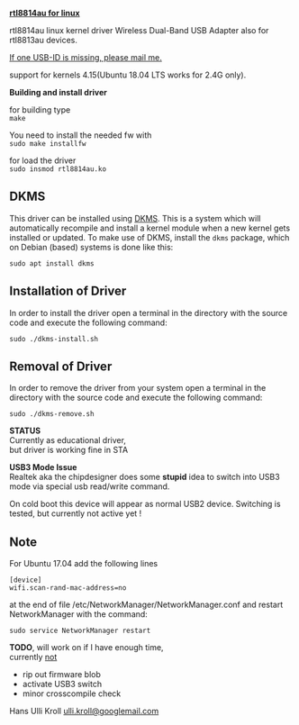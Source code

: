 <u>**rtl8814au for linux**</u>

rtl8814au linux kernel driver Wireless Dual-Band USB Adapter
also for rtl8813au devices.

<u>If one USB-ID is missing, please mail me.</u>  

support for kernels 4.15(Ubuntu 18.04 LTS works for 2.4G only).

**Building and install driver**

for building type  
`make`  

You need to install the needed fw with  
`sudo make installfw`  

for load the driver  
`sudo insmod rtl8814au.ko`  

## DKMS
This driver can be installed using [DKMS](http://linux.dell.com/dkms/). This is a system which will automatically recompile and install a kernel module when a new kernel gets installed or updated. To make use of DKMS, install the `dkms` package, which on Debian (based) systems is done like this:
```
sudo apt install dkms
```

## Installation of Driver
In order to install the driver open a terminal in the directory with the source code and execute the following command:
```
sudo ./dkms-install.sh
```

## Removal of Driver
In order to remove the driver from your system open a terminal in the directory with the source code and execute the following command:
```
sudo ./dkms-remove.sh
```

**STATUS**  
Currently as educational driver,  
but driver is working fine in STA  

**USB3 Mode Issue**  
Realtek aka the chipdesigner does some **stupid** idea to switch into USB3 mode via special usb read/write command.  
  
On cold boot this device will appear as normal USB2 device.
Switching is tested, but currently not active yet !

## Note
For Ubuntu 17.04 add the following lines
```
[device]
wifi.scan-rand-mac-address=no
```
at the end of file /etc/NetworkManager/NetworkManager.conf and restart NetworkManager with the command:
```
sudo service NetworkManager restart
```

**TODO**, will work on if I have enough time,  
currently <u>not</u>

- rip out firmware blob
- activate USB3 switch
- minor crosscompile check


Hans Ulli Kroll <ulli.kroll@googlemail.com>
